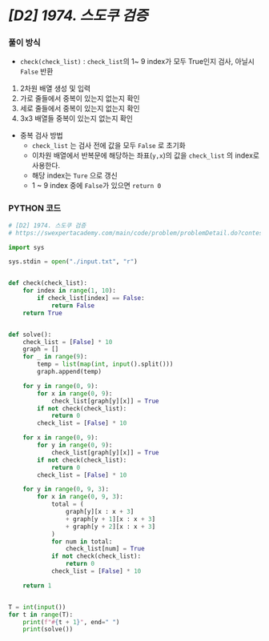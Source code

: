 # *[D2] 1974. 스도쿠 검증*

### 풀이 방식

- `check(check_list)` : `check_list`의 1~ 9 index가 모두 True인지 검사, 아닐시 `False` 반환

1. 2차원 배열 생성 및 입력
2. 가로 줄들에서 중복이 있는지 없는지 확인
3. 세로 줄들에서 중복이 있는지 없는지 확인
4. 3x3 배열들 중복이 있는지 없는지 확인

- 중복 검사 방법
  - `check_list` 는 검사 전에 값을 모두 `False` 로 초기화
  - 이차원 배열에서 반복문에 해당하는 좌표(`y,x`)의 값을 `check_list` 의 index로 사용한다.
  - 해당 index는 `Ture` 으로 갱신
  - 1 ~ 9 index 중에 `False`가 있으면 `return 0 `

### PYTHON 코드

```python
# [D2] 1974. 스도쿠 검증
# https://swexpertacademy.com/main/code/problem/problemDetail.do?contestProbId=AV5Psz16AYEDFAUq&categoryId=AV5Psz16AYEDFAUq&categoryType=CODE

import sys

sys.stdin = open("./input.txt", "r")


def check(check_list):
    for index in range(1, 10):
        if check_list[index] == False:
            return False
    return True


def solve():
    check_list = [False] * 10
    graph = []
    for _ in range(9):
        temp = list(map(int, input().split()))
        graph.append(temp)

    for y in range(0, 9):
        for x in range(0, 9):
            check_list[graph[y][x]] = True
        if not check(check_list):
            return 0
        check_list = [False] * 10

    for x in range(0, 9):
        for y in range(0, 9):
            check_list[graph[y][x]] = True
        if not check(check_list):
            return 0
        check_list = [False] * 10

    for y in range(0, 9, 3):
        for x in range(0, 9, 3):
            total = (
                graph[y][x : x + 3]
                + graph[y + 1][x : x + 3]
                + graph[y + 2][x : x + 3]
            )
            for num in total:
                check_list[num] = True
            if not check(check_list):
                return 0
            check_list = [False] * 10

    return 1


T = int(input())
for t in range(T):
    print(f"#{t + 1}", end=" ")
    print(solve())

```

